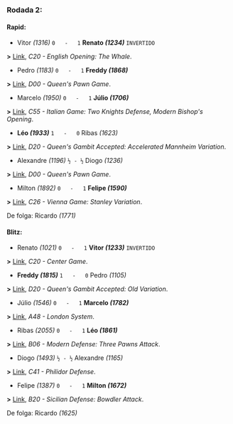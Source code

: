 ### Rodada 2:

#### Rapid:

* Vitor *(1316)* `0   -   1` **Renato *(1234)*** `INVERTIDO`

**>** [Link](https://www.lichess.org/uoeqKY9M), *C20 - English Opening: The Whale*.
* Pedro *(1183)* `0   -   1` **Freddy *(1868)*** 

**>** [Link](https://www.lichess.org/7lTkPhIV), *D00 - Queen's Pawn Game*.
* Marcelo *(1950)* `0   -   1` **Júlio *(1706)*** 

**>** [Link](https://www.lichess.org/t9BXx170), *C55 - Italian Game: Two Knights Defense, Modern Bishop's Opening*.
* **Léo *(1933)*** `1   -   0` Ribas *(1623)* 

**>** [Link](https://www.lichess.org/MpK0U206), *D20 - Queen's Gambit Accepted: Accelerated Mannheim Variation*.
* Alexandre *(1196)* `½ - ½` Diogo *(1236)* 

**>** [Link](https://www.lichess.org/H9GhqhfH), *D00 - Queen's Pawn Game*.
* Milton *(1892)* `0   -   1` **Felipe *(1590)*** 

**>** [Link](https://www.lichess.org/dVbOLTNR), *C26 - Vienna Game: Stanley Variation*.

De folga: Ricardo *(1771)*

#### Blitz:

* Renato *(1021)* `0   -   1` **Vitor *(1233)*** `INVERTIDO`

**>** [Link](https://www.lichess.org/8D1HswlL), *C20 - Center Game*.
* **Freddy *(1815)*** `1   -   0` Pedro *(1105)* 

**>** [Link](https://www.lichess.org/3GCiQUZb), *D20 - Queen's Gambit Accepted: Old Variation*.
* Júlio *(1546)* `0   -   1` **Marcelo *(1782)*** 

**>** [Link](https://www.lichess.org/bLg3vsmi), *A48 - London System*.
* Ribas *(2055)* `0   -   1` **Léo *(1861)*** 

**>** [Link](https://www.lichess.org/2aruQaIu), *B06 - Modern Defense: Three Pawns Attack*.
* Diogo *(1493)* `½ - ½` Alexandre *(1165)* 

**>** [Link](https://www.lichess.org/JLLAkhLx), *C41 - Philidor Defense*.
* Felipe *(1387)* `0   -   1` **Milton *(1672)*** 

**>** [Link](https://www.lichess.org/DJGNYvmh), *B20 - Sicilian Defense: Bowdler Attack*.

De folga: Ricardo *(1625)*

